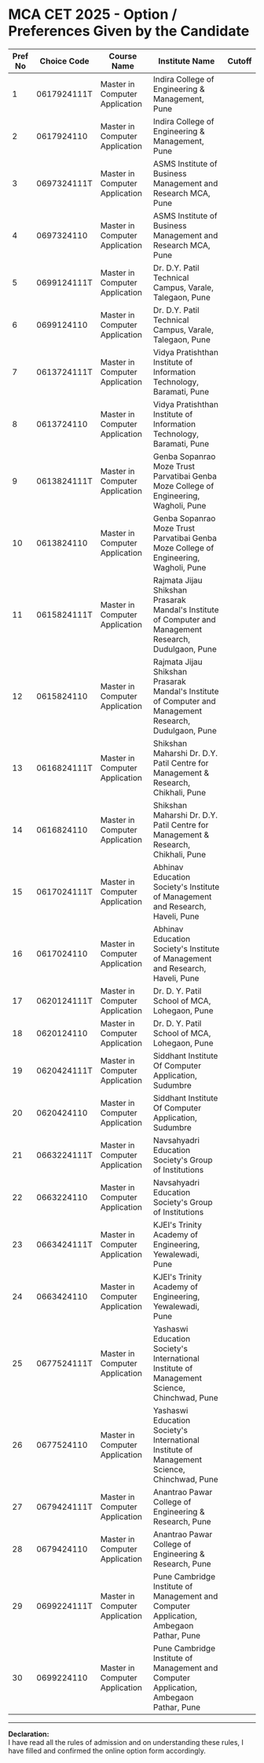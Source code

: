 # MCA CET 2025 - Option / Preferences Given by the Candidate

| Pref No | Choice Code  | Course Name                    | Institute Name                                                                 | Cutoff |
|---------|--------------|--------------------------------|---------------------------------------------------------------------------------|--------|
| 1       | 0617924111T  | Master in Computer Application | Indira College of Engineering & Management, Pune                                |        |
| 2       | 0617924110   | Master in Computer Application | Indira College of Engineering & Management, Pune                                |        |
| 3       | 0697324111T  | Master in Computer Application | ASMS Institute of Business Management and Research MCA, Pune                    |        |
| 4       | 0697324110   | Master in Computer Application | ASMS Institute of Business Management and Research MCA, Pune                    |        |
| 5       | 0699124111T  | Master in Computer Application | Dr. D.Y. Patil Technical Campus, Varale, Talegaon, Pune                         |        |
| 6       | 0699124110   | Master in Computer Application | Dr. D.Y. Patil Technical Campus, Varale, Talegaon, Pune                         |        |
| 7       | 0613724111T  | Master in Computer Application | Vidya Pratishthan Institute of Information Technology, Baramati, Pune          |        |
| 8       | 0613724110   | Master in Computer Application | Vidya Pratishthan Institute of Information Technology, Baramati, Pune          |        |
| 9       | 0613824111T  | Master in Computer Application | Genba Sopanrao Moze Trust Parvatibai Genba Moze College of Engineering, Wagholi, Pune |     |
| 10      | 0613824110   | Master in Computer Application | Genba Sopanrao Moze Trust Parvatibai Genba Moze College of Engineering, Wagholi, Pune |     |
| 11      | 0615824111T  | Master in Computer Application | Rajmata Jijau Shikshan Prasarak Mandal's Institute of Computer and Management Research, Dudulgaon, Pune | |
| 12      | 0615824110   | Master in Computer Application | Rajmata Jijau Shikshan Prasarak Mandal's Institute of Computer and Management Research, Dudulgaon, Pune | |
| 13      | 0616824111T  | Master in Computer Application | Shikshan Maharshi Dr. D.Y. Patil Centre for Management & Research, Chikhali, Pune |     |
| 14      | 0616824110   | Master in Computer Application | Shikshan Maharshi Dr. D.Y. Patil Centre for Management & Research, Chikhali, Pune |     |
| 15      | 0617024111T  | Master in Computer Application | Abhinav Education Society's Institute of Management and Research, Haveli, Pune  |        |
| 16      | 0617024110   | Master in Computer Application | Abhinav Education Society's Institute of Management and Research, Haveli, Pune  |        |
| 17      | 0620124111T  | Master in Computer Application | Dr. D. Y. Patil School of MCA, Lohegaon, Pune                                   |        |
| 18      | 0620124110   | Master in Computer Application | Dr. D. Y. Patil School of MCA, Lohegaon, Pune                                   |        |
| 19      | 0620424111T  | Master in Computer Application | Siddhant Institute Of Computer Application, Sudumbre                           |        |
| 20      | 0620424110   | Master in Computer Application | Siddhant Institute Of Computer Application, Sudumbre                           |        |
| 21      | 0663224111T  | Master in Computer Application | Navsahyadri Education Society's Group of Institutions                           |        |
| 22      | 0663224110   | Master in Computer Application | Navsahyadri Education Society's Group of Institutions                           |        |
| 23      | 0663424111T  | Master in Computer Application | KJEI's Trinity Academy of Engineering, Yewalewadi, Pune                         |        |
| 24      | 0663424110   | Master in Computer Application | KJEI's Trinity Academy of Engineering, Yewalewadi, Pune                         |        |
| 25      | 0677524111T  | Master in Computer Application | Yashaswi Education Society's International Institute of Management Science, Chinchwad, Pune | |
| 26      | 0677524110   | Master in Computer Application | Yashaswi Education Society's International Institute of Management Science, Chinchwad, Pune | |
| 27      | 0679424111T  | Master in Computer Application | Anantrao Pawar College of Engineering & Research, Pune                          |        |
| 28      | 0679424110   | Master in Computer Application | Anantrao Pawar College of Engineering & Research, Pune                          |        |
| 29      | 0699224111T  | Master in Computer Application | Pune Cambridge Institute of Management and Computer Application, Ambegaon Pathar, Pune |  |
| 30      | 0699224110   | Master in Computer Application | Pune Cambridge Institute of Management and Computer Application, Ambegaon Pathar, Pune |  |

---

**Declaration:**  
I have read all the rules of admission and on understanding these rules, I have filled and confirmed the online option form accordingly.
